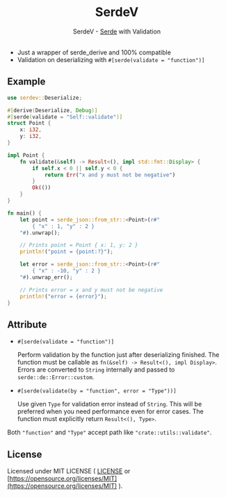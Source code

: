 <div align="center">
    <h1>SerdeV</h1>
    SerdeV - <a href="https://github.com/serde-rs/serde" target="_blank">Serde</a> with Validation
</div>

<br>

- Just a wrapper of serde_derive and 100% compatible
- Validation on deserializing with `#[serde(validate = "function")]`

## Example

```rust
use serdev::Deserialize;

#[derive(Deserialize, Debug)]
#[serde(validate = "Self::validate")]
struct Point {
    x: i32,
    y: i32,
}

impl Point {
    fn validate(&self) -> Result<(), impl std::fmt::Display> {
        if self.x < 0 || self.y < 0 {
            return Err("x and y must not be negative")
        }
        Ok(())
    }
}

fn main() {
    let point = serde_json::from_str::<Point>(r#"
        { "x" : 1, "y" : 2 }
    "#).unwrap();

    // Prints point = Point { x: 1, y: 2 }
    println!("point = {point:?}");

    let error = serde_json::from_str::<Point>(r#"
        { "x" : -10, "y" : 2 }
    "#).unwrap_err();

    // Prints error = x and y must not be negative
    println!("error = {error}");
}
```

## Attribute

- `#[serde(validate = "function")]`

  Perform validation by the function just after deserializing finished. The function must be callable as `fn(&self) -> Result<(), impl Display>`. Errors are converted to `String` internally and passed to `serde::de::Error::custom`.

- `#[serde(validate(by = "function", error = "Type"))]`

  Use given `Type` for validation error instead of `String`. This will be preferred when you need performance even for error cases. The function must explicitly return `Result<(), Type>`.

Both `"function"` and `"Type"` accept path like `"crate::utils::validate"`.

## License

Licensed under MIT LICENSE ( [LICENSE](https://github.com/ohkami-rs/serdev/blob/main/LICENSE) or [https://opensource.org/licenses/MIT](https://opensource.org/licenses/MIT) ).